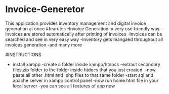 # Invoice-Generetor

This application provides inventory management and digital invoice generation at once
#fearutes
-Invoice Generation in very use friendly way.
-Invoices are stored automatically after printing of invoices
-Invoices can be searched and see in very easy way
-Inventory gets mangaed throughout all invoices generation
-and many more

#INSTRUCTIONS
 - install xampp
 -create a folder inside xampp/htdocs
 -extract secondary files.zip folder to the folder inside htdocs that you just created.
 -now paste all other .html and .php files to that same folder
 -start sql and apache server in xampp control panel
 -now run home.html file in your local server
 -you can see all features of app now
 
